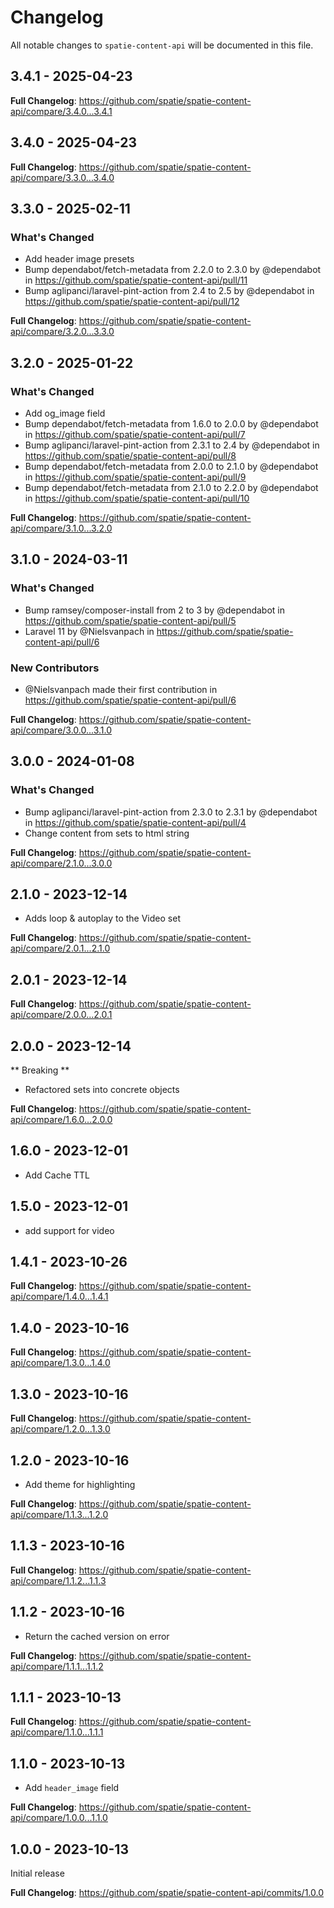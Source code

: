 # Changelog

All notable changes to `spatie-content-api` will be documented in this file.

## 3.4.1 - 2025-04-23

**Full Changelog**: https://github.com/spatie/spatie-content-api/compare/3.4.0...3.4.1

## 3.4.0 - 2025-04-23

**Full Changelog**: https://github.com/spatie/spatie-content-api/compare/3.3.0...3.4.0

## 3.3.0 - 2025-02-11

### What's Changed

* Add header image presets
* Bump dependabot/fetch-metadata from 2.2.0 to 2.3.0 by @dependabot in https://github.com/spatie/spatie-content-api/pull/11
* Bump aglipanci/laravel-pint-action from 2.4 to 2.5 by @dependabot in https://github.com/spatie/spatie-content-api/pull/12

**Full Changelog**: https://github.com/spatie/spatie-content-api/compare/3.2.0...3.3.0

## 3.2.0 - 2025-01-22

### What's Changed

* Add og_image field
* Bump dependabot/fetch-metadata from 1.6.0 to 2.0.0 by @dependabot in https://github.com/spatie/spatie-content-api/pull/7
* Bump aglipanci/laravel-pint-action from 2.3.1 to 2.4 by @dependabot in https://github.com/spatie/spatie-content-api/pull/8
* Bump dependabot/fetch-metadata from 2.0.0 to 2.1.0 by @dependabot in https://github.com/spatie/spatie-content-api/pull/9
* Bump dependabot/fetch-metadata from 2.1.0 to 2.2.0 by @dependabot in https://github.com/spatie/spatie-content-api/pull/10

**Full Changelog**: https://github.com/spatie/spatie-content-api/compare/3.1.0...3.2.0

## 3.1.0 - 2024-03-11

### What's Changed

* Bump ramsey/composer-install from 2 to 3 by @dependabot in https://github.com/spatie/spatie-content-api/pull/5
* Laravel 11 by @Nielsvanpach in https://github.com/spatie/spatie-content-api/pull/6

### New Contributors

* @Nielsvanpach made their first contribution in https://github.com/spatie/spatie-content-api/pull/6

**Full Changelog**: https://github.com/spatie/spatie-content-api/compare/3.0.0...3.1.0

## 3.0.0 - 2024-01-08

### What's Changed

* Bump aglipanci/laravel-pint-action from 2.3.0 to 2.3.1 by @dependabot in https://github.com/spatie/spatie-content-api/pull/4
* Change content from sets to html string

**Full Changelog**: https://github.com/spatie/spatie-content-api/compare/2.1.0...3.0.0

## 2.1.0 - 2023-12-14

* Adds loop & autoplay to the Video set

**Full Changelog**: https://github.com/spatie/spatie-content-api/compare/2.0.1...2.1.0

## 2.0.1 - 2023-12-14

**Full Changelog**: https://github.com/spatie/spatie-content-api/compare/2.0.0...2.0.1

## 2.0.0 - 2023-12-14

** Breaking **

* Refactored sets into concrete objects

**Full Changelog**: https://github.com/spatie/spatie-content-api/compare/1.6.0...2.0.0

## 1.6.0 - 2023-12-01

- Add Cache TTL

## 1.5.0 - 2023-12-01

- add support for video

## 1.4.1 - 2023-10-26

**Full Changelog**: https://github.com/spatie/spatie-content-api/compare/1.4.0...1.4.1

## 1.4.0 - 2023-10-16

**Full Changelog**: https://github.com/spatie/spatie-content-api/compare/1.3.0...1.4.0

## 1.3.0 - 2023-10-16

**Full Changelog**: https://github.com/spatie/spatie-content-api/compare/1.2.0...1.3.0

## 1.2.0 - 2023-10-16

- Add theme for highlighting

**Full Changelog**: https://github.com/spatie/spatie-content-api/compare/1.1.3...1.2.0

## 1.1.3 - 2023-10-16

**Full Changelog**: https://github.com/spatie/spatie-content-api/compare/1.1.2...1.1.3

## 1.1.2 - 2023-10-16

- Return the cached version on error

**Full Changelog**: https://github.com/spatie/spatie-content-api/compare/1.1.1...1.1.2

## 1.1.1 - 2023-10-13

**Full Changelog**: https://github.com/spatie/spatie-content-api/compare/1.1.0...1.1.1

## 1.1.0 - 2023-10-13

- Add `header_image` field

**Full Changelog**: https://github.com/spatie/spatie-content-api/compare/1.0.0...1.1.0

## 1.0.0 - 2023-10-13

Initial release

**Full Changelog**: https://github.com/spatie/spatie-content-api/commits/1.0.0
